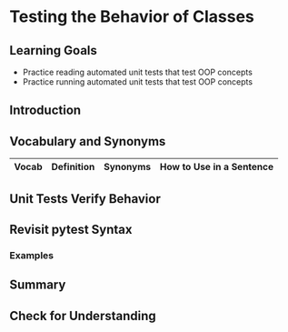 # Testing the Behavior of Classes

## Learning Goals

- Practice reading automated unit tests that test OOP concepts
- Practice running automated unit tests that test OOP concepts

## Introduction


## Vocabulary and Synonyms

| Vocab | Definition | Synonyms | How to Use in a Sentence
| --- | --- | --- | ---

## Unit Tests Verify Behavior

## Revisit pytest Syntax

### Examples

## Summary

## Check for Understanding

